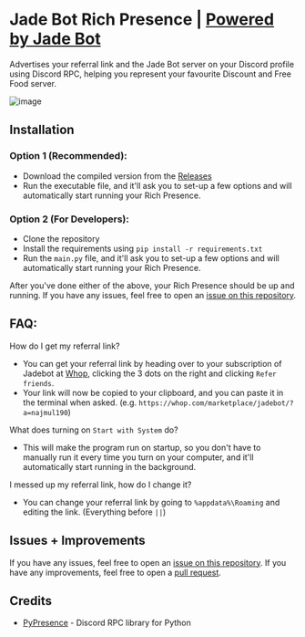 # Jade Bot Rich Presence | [Powered by Jade Bot](https://discord.gg/jadebot)

Advertises your referral link and the Jade Bot server on your Discord profile using Discord RPC, helping you represent your favourite Discount and Free Food server.

![image](https://media.discordapp.net/attachments/918997350238797855/1188875783133995099/image.png?ex=659c1dda&is=6589a8da&hm=9e2f6fa31159f5fe38c2198ba2f143692a5df53cbd7e9c37ddcb0fbb480bf553&=&format=webp&quality=lossless&width=214&height=341)

## Installation

### Option 1 (Recommended):

-   Download the compiled version from the [Releases](https://github.com/Najmul190/Jade-Bot-Status/releases/tag/v1.0.0)
-   Run the executable file, and it'll ask you to set-up a few options and will automatically start running your Rich Presence.

### Option 2 (For Developers):

-   Clone the repository
-   Install the requirements using `pip install -r requirements.txt`
-   Run the `main.py` file, and it'll ask you to set-up a few options and will automatically start running your Rich Presence.

After you've done either of the above, your Rich Presence should be up and running. If you have any issues, feel free to open an [issue on this repository](https://github.com/Najmul190/Jade-Bot-Status/issues).

## FAQ:

How do I get my referral link?

-   You can get your referral link by heading over to your subscription of Jadebot at [Whop](https://whop.com/orders/products/), clicking the 3 dots on the right and clicking `Refer friends`.
-   Your link will now be copied to your clipboard, and you can paste it in the terminal when asked. (e.g. `https://whop.com/marketplace/jadebot/?a=najmul190`)

What does turning on `Start with System` do?

-   This will make the program run on startup, so you don't have to manually run it every time you turn on your computer, and it'll automatically start running in the background.

I messed up my referral link, how do I change it?

-   You can change your referral link by going to `%appdata%\Roaming` and editing the link. (Everything before `||`)

## Issues + Improvements

If you have any issues, feel free to open an [issue on this repository](../../issues).
If you have any improvements, feel free to open a [pull request](../../pulls).

## Credits

-   [PyPresence](https://github.com/qwertyquerty/pypresence/) - Discord RPC library for Python
